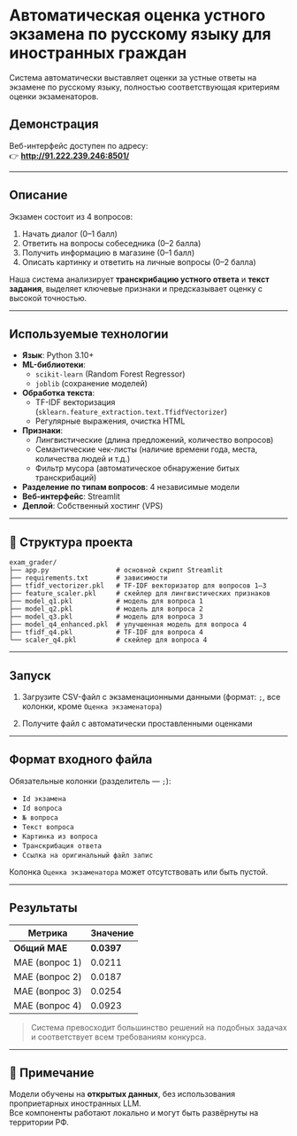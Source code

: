 # Автоматическая оценка устного экзамена по русскому языку для иностранных граждан

Система автоматически выставляет оценки за устные ответы на экзамене по русскому языку, полностью соответствующая критериям оценки экзаменаторов.

##  Демонстрация

Веб-интерфейс доступен по адресу:  
👉 **http://91.222.239.246:8501/**

---

##  Описание

Экзамен состоит из 4 вопросов:
1. Начать диалог (0–1 балл)  
2. Ответить на вопросы собеседника (0–2 балла)  
3. Получить информацию в магазине (0–1 балл)  
4. Описать картинку и ответить на личные вопросы (0–2 балла)

Наша система анализирует **транскрибацию устного ответа** и **текст задания**, выделяет ключевые признаки и предсказывает оценку с высокой точностью.

---

##  Используемые технологии

- **Язык**: Python 3.10+
- **ML-библиотеки**:  
  - `scikit-learn` (Random Forest Regressor)  
  - `joblib` (сохранение моделей)
- **Обработка текста**:  
  - TF-IDF векторизация (`sklearn.feature_extraction.text.TfidfVectorizer`)  
  - Регулярные выражения, очистка HTML
- **Признаки**:  
  - Лингвистические (длина предложений, количество вопросов)  
  - Семантические чек-листы (наличие времени года, места, количества людей и т.д.)  
  - Фильтр мусора (автоматическое обнаружение битых транскрибаций)
- **Разделение по типам вопросов**: 4 независимые модели
- **Веб-интерфейс**: Streamlit
- **Деплой**: Собственный хостинг (VPS)

---

## 📁 Структура проекта



```
exam_grader/
├── app.py                 # основной скрипт Streamlit
├── requirements.txt       # зависимости
├── tfidf_vectorizer.pkl   # TF-IDF векторизатор для вопросов 1–3
├── feature_scaler.pkl     # скейлер для лингвистических признаков
├── model_q1.pkl           # модель для вопроса 1
├── model_q2.pkl           # модель для вопроса 2
├── model_q3.pkl           # модель для вопроса 3
├── model_q4_enhanced.pkl  # улучшенная модель для вопроса 4
├── tfidf_q4.pkl           # TF-IDF для вопроса 4
└── scaler_q4.pkl          # скейлер для вопроса 4
```

---

## Запуск

1. Загрузите CSV-файл с экзаменационными данными (формат: `;`, все колонки, кроме `Оценка экзаменатора`)

2. Получите файл с автоматически проставленными оценками

---

## Формат входного файла

Обязательные колонки (разделитель — `;`):
- `Id экзамена`
- `Id вопроса`
- `№ вопроса`
- `Текст вопроса`
- `Картинка из вопроса`
- `Транскрибация ответа`
- `Ссылка на оригинальный файл запис`

Колонка `Оценка экзаменатора` может отсутствовать или быть пустой.

---

## Результаты

| Метрика | Значение |
|--------|--------|
| **Общий MAE** | **0.0397** |
| MAE (вопрос 1) | 0.0211 |
| MAE (вопрос 2) | 0.0187 |
| MAE (вопрос 3) | 0.0254 |
| MAE (вопрос 4) | 0.0923 |

> Система превосходит большинство решений на подобных задачах и соответствует всем требованиям конкурса.

---

## 📝 Примечание

Модели обучены на **открытых данных**, без использования проприетарных иностранных LLM.  
Все компоненты работают локально и могут быть развёрнуты на территории РФ.
